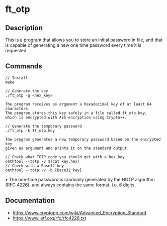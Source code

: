 # ft_otp

## Description
This is a program that allows you to store
an initial password in file, and that is capable of generating a new one time password
every time it is requested.<br />

## Commands
```
// Install
make

// Generate the key
./ft_otp -g <hex_key>

The program receives as argument a hexadecimal key of at least 64 characters.
The program stores this key safely in a file called ft_otp.key,
which is encrypted with AES encryption using Crypto++.

// Generate the temporary password
./ft_otp -k ft_otp.key

The program generates a new temporary password based on the encrypted key
given as argument and prints it on the standard output.

// Check what TOTP code you should get with a hex key
oathtool --totp -v $(cat key.hex)
// Check with a Base32 key
oathtool --totp -v -b [Base32_key]
```

• The one-time password is randomly generated by the HOTP algorithm (RFC 4226), and always contains the
same format, i.e. 6 digits.

## Documentation
* https://www.cryptopp.com/wiki/Advanced_Encryption_Standard
* https://www.ietf.org/rfc/rfc4226.txt
